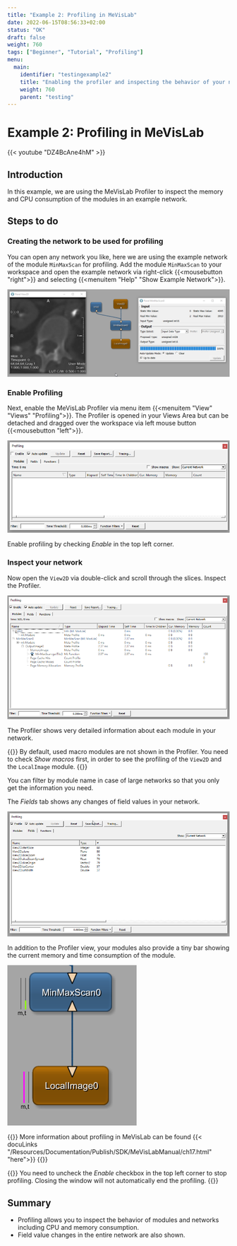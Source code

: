 ```yaml
---
title: "Example 2: Profiling in MeVisLab"
date: 2022-06-15T08:56:33+02:00
status: "OK"
draft: false
weight: 760
tags: ["Beginner", "Tutorial", "Profiling"]
menu: 
  main:
    identifier: "testingexample2"
    title: "Enabling the profiler and inspecting the behavior of your network"
    weight: 760
    parent: "testing"
---
```

# Example 2: Profiling in MeVisLab

{{< youtube "DZ4BcAne4hM" >}}

## Introduction
In this example, we are using the MeVisLab Profiler to inspect the memory and CPU consumption of the modules in an example network.

## Steps to do
### Creating the network to be used for profiling
You can open any network you like, here we are using the example network of the module `MinMaxScan` for profiling. Add the module `MinMaxScan` to your workspace and open the example network via right-click {{<mousebutton "right">}} and selecting {{<menuitem "Help" "Show Example Network">}}.

![MinMaxScan Example Network](/images/tutorials/testing/profiling_network.png "MinMaxScan Example Network")

### Enable Profiling
Next, enable the MeVisLab Profiler via menu item {{<menuitem "View" "Views" "Profiling">}}. The Profiler is opened in your Views Area but can be detached and dragged over the workspace via left mouse button {{<mousebutton "left">}}.

![MeVisLab Profiling](/images/tutorials/testing/Profiling.png "MeVisLab Profiling")

Enable profiling by checking *Enable* in the top left corner.

### Inspect your network
Now open the `View2D` via double-click and scroll through the slices. Inspect the Profiler.

![MeVisLab Profiling Network](/images/tutorials/testing/Profiling_Network1.png "MeVisLab Profiling Network")

The Profiler shows very detailed information about each module in your network. 

{{<alert class="info" caption="Info">}}
By default, used macro modules are not shown in the Profiler. You need to check *Show macros* first, in order to see the profiling of the `View2D` and the `LocalImage` module.
{{</alert>}}

You can filter by module name in case of large networks so that you only get the information you need.

The *Fields* tab shows any changes of field values in your network.

![MeVisLab Profiling Fields](/images/tutorials/testing/Profiling_Network2.png "MeVisLab Profiling Fields")

In addition to the Profiler view, your modules also provide a tiny bar showing the current memory and time consumption of the module.

![MeVisLab Profiling Module](/images/tutorials/testing/Module_Info.png "MeVisLab Profiling Module")

{{<alert class="info" caption="Info">}}
More information about profiling in MeVisLab can be found {{< docuLinks "/Resources/Documentation/Publish/SDK/MeVisLabManual/ch17.html" "here">}}
{{</alert>}}

{{<alert class="warning" caption="Attention">}}
You need to uncheck the *Enable* checkbox in the top left corner to stop profiling. Closing the window will not automatically end the profiling.
{{</alert>}}

## Summary
* Profiling allows you to inspect the behavior of modules and networks including CPU and memory consumption.
* Field value changes in the entire network are also shown.